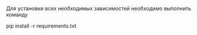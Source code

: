 Для установки всех необходимых зависимостей необходимо выполнить команду


pip install -r requirements.txt